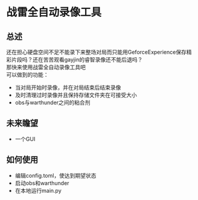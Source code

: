 # 战雷全自动录像工具

## 总述
还在担心硬盘空间不足不能录下来整场对局而只能用GeforceExperience保存精彩片段吗？还在苦苦观看gayjin的睿智录像还不能后退吗？<br>
那快来使用战雷全自动录像工具吧<br>
可以做到的功能：<br>
- 当对局开始时录像，并在对局结束后结束录像
- 及时清理过时录像并且保持存储文件夹在可接受大小
- obs与warthunder之间的粘合剂
## 未来瞻望
- 一个GUI
## 如何使用
- 编辑config.toml，使达到期望状态
- 启动obs和warthunder
- 在本地运行main.py